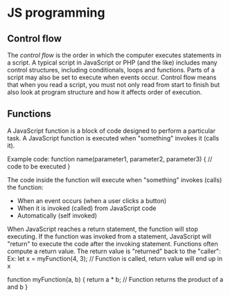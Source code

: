 # JS programming

## Control flow

The *control flow* is the order in which the computer executes statements in a script.
A typical script in JavaScript or PHP (and the like) includes many control structures, including conditionals, loops and functions. Parts of a script may also be set to execute when events occur.
Control flow means that when you read a script, you must not only read from start to finish but also look at program structure and how it affects order of execution.

## Functions 

A JavaScript function is a block of code designed to perform a particular task.
A JavaScript function is executed when "something" invokes it (calls it).

Example code:
function name(parameter1, parameter2, parameter3) {
  // code to be executed
}

The code inside the function will execute when "something" invokes (calls) the function:
   - When an event occurs (when a user clicks a button)
   - When it is invoked (called) from JavaScript code
   - Automatically (self invoked)

When JavaScript reaches a return statement, the function will stop executing.
If the function was invoked from a statement, JavaScript will "return" to execute the code after the invoking statement.
Functions often compute a return value. The return value is "returned" back to the "caller":
Ex:
let x = myFunction(4, 3);   // Function is called, return value will end up in x

function myFunction(a, b) {
  return a * b;             // Function returns the product of a and b
}

